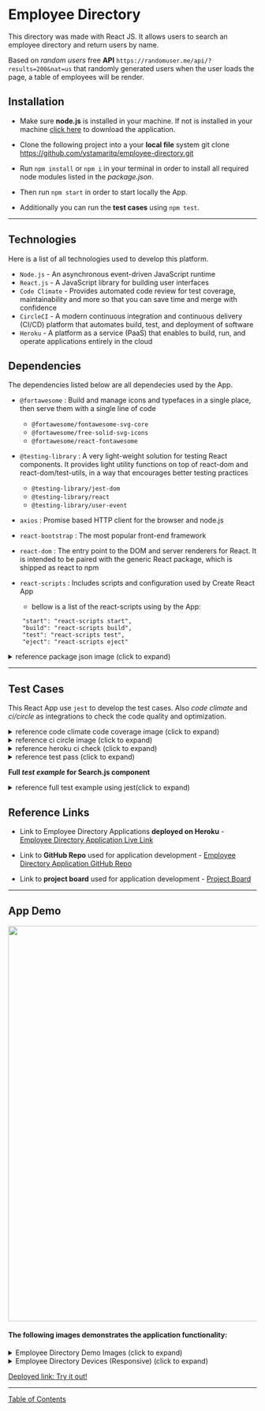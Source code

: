 # Employee Directory

This directory was made with React JS. It allows users to search an employee directory and return users by name. 

Based on _random users_ free **API** `https://randomuser.me/api/?results=200&nat=us` that randomly generated users when the user loads the page, a table of employees will be render.


## Installation

- Make sure **node.js** is installed in your machine. If not is installed in your machine [click here](https://nodejs.org/en/) to download the application.

- Clone the following project into a your **local file** system git clone https://github.com/ystamaritq/employee-directory.git

- Run `npm install` or `npm i` in your terminal in order to install all required node modules listed in the _package.json_.

- Then run `npm start` in order to start locally the App.

- Additionally you can run the **test cases** using `npm test`.

---

## Technologies

Here is a list of all technologies used to develop this platform.

- `Node.js` - An asynchronous event-driven JavaScript runtime
- `React.js` - A JavaScript library for building user interfaces
- `Code Climate` - Provides automated code review for test coverage, maintainability and more so that you can save time and merge with confidence
- `CircleCI` - A modern continuous integration and continuous delivery (CI/CD) platform that automates build, test, and deployment of software
- `Heroku` - A platform as a service (PaaS) that enables to build, run, and operate applications entirely in the cloud

## Dependencies

The dependencies listed below are all dependecies used by the App.

- `@fortawesome` : Build and manage icons and typefaces in a single place, then serve them with a single line of code
  - `@fortawesome/fontawesome-svg-core`
  - `@fortawesome/free-solid-svg-icons`
  - `@fortawesome/react-fontawesome`
- `@testing-library` : A very light-weight solution for testing React components. It provides light utility functions on top of react-dom and react-dom/test-utils, in a way that encourages better testing practices
  - `@testing-library/jest-dom`
  - `@testing-library/react`
  - `@testing-library/user-event`
- `axios` : Promise based HTTP client for the browser and node.js
- `react-bootstrap` : The most popular front-end framework
- `react-dom` : The entry point to the DOM and server renderers for React. It is intended to be paired with the generic React package, which is shipped as react to npm
- `react-scripts` : Includes scripts and configuration used by Create React App

  - bellow is a list of the react-scripts using by the App:

```
    "start": "react-scripts start",
    "build": "react-scripts build",
    "test": "react-scripts test",
    "eject": "react-scripts eject"
```

<details>
<summary>reference package json image (click to expand)</summary>
<img src="./images/package.png" width = "400px">
</details>

---

## Test Cases

This React App use `jest` to develop the test cases. Also _code climate_ and _ci/circle_ as integrations to check the code quality and optimization.

<details>
<summary>reference code climate code coverage image (click to expand)</summary>
<img src="./images/code.png" width = "400px">
</details>

<details>
<summary>reference ci circle image (click to expand)</summary>
<img src="./images/circle.png" width = "400px">
</details>

<details>
<summary>reference heroku ci check (click to expand)</summary>
<img src="./images/heroku.png" width = "400px">
</details>

<details>
<summary>reference test pass (click to expand)</summary>
<img src="./images/test.png" width = "400px">
</details>

**Full _test example_ for **Search.js** component**

<details>
<summary>reference full test example using jest(click to expand)</summary>
<img src="./images/example.png" width = "400px">
</details>

## Reference Links

- Link to Employee Directory Applications **deployed on Heroku** - [Employee Directory Application Live Link](https://employee-directory-platform.herokuapp.com/)

- Link to **GitHub Repo** used for application development - [Employee Directory Application GitHub Repo](https://github.com/ystamaritq/employee-directory)

- Link to **project board** used for application development - [Project Board](https://github.com/ystamaritq/employee-directory/projects/1)

---

## App Demo

<img src="./images/demo.png" width = "800px">

#### The following images demonstrates the application functionality:

<details>
<summary>Employee Directory Demo Images (click to expand)</summary>
<img src="./images/d1.png" width = "800px">
<img src="./images/d2.png" width = "800px">
<img src="./images/d3.png" width = "800px">
<img src="./images/d4.png" width = "800px">
</details>

<details>
<summary>Employee Directory Devices (Responsive) (click to expand)</summary>
<img src="./images/d7.png" width = "400px">
<img src="./images/d5.png" width = "400px">
<img src="./images/d8.png" width = "400px">
<img src="./images/d6.png" width = "400px">
</details>

[Deployed link: Try it out!](https://employee-directory-platform.herokuapp.com/) </div>

---

[Table of Contents](#table-of-contents)
